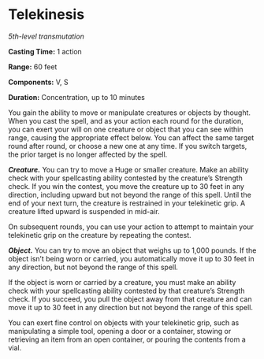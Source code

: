 <title>Telekinesis</title>

# Telekinesis

_5th-level transmutation_

**Casting Time:** 1 action

**Range:** 60 feet

**Components:** V, S

**Duration:** Concentration, up to 10 minutes

You gain the ability to move or manipulate
creatures or objects by thought. When you
cast the spell, and as your action each round
for the duration, you can exert your will on
one creature or object that you can see
within range, causing the appropriate effect
below. You can affect the same target round
after round, or choose a new one at any time.
If you switch targets, the prior target is no
longer affected by the spell.


_**Creature.**_ You can try to move a Huge or
smaller creature. Make an ability check with
your spellcasting ability contested by the
creature’s Strength check. If you win the
contest, you move the creature up to 30 feet
in any direction, including upward but not
beyond the range of this spell. Until the end
of your next turn, the creature is restrained
in your telekinetic grip. A creature lifted
upward is suspended in mid-air.

On subsequent rounds, you can use your action
to attempt to maintain your telekinetic grip
on the creature by repeating the contest.

_**Object.**_ You can try to move an object
that weighs up to 1,000 pounds. If the object
isn’t being worn or carried, you
automatically move it up to 30 feet in any
direction, but not beyond the range of this
spell.

If the object is worn or carried by a
creature, you must make an ability check with
your spellcasting ability contested by that
creature’s Strength check. If you succeed,
you pull the object away from that creature
and can move it up to 30 feet in any
direction but not beyond the range of this
spell.

You can exert fine control on objects with
your telekinetic grip, such as manipulating a
simple tool, opening a door or a container,
stowing or retrieving an item from an open
container, or pouring the contents from a
vial.




